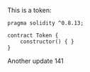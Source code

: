 This is a token: 

```
pragma solidity ^0.8.13;

contract Token {
    constructor() { }
}

```

Another update 141